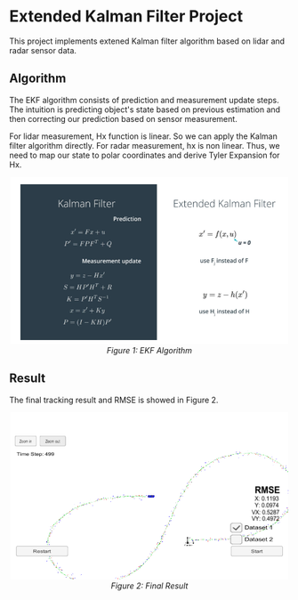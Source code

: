 # Extended Kalman Filter Project

This project implements extened Kalman filter algorithm based on lidar
and radar sensor data.

## Algorithm

The EKF algorithm consists of prediction and measurement update steps.
The intuition is predicting object's state based on previous estimation
and then correcting our prediction based on sensor measurement.

For lidar measurement, Hx function is linear. So we can apply the Kalman
filter algorithm directly. For radar measurement, hx is non linear. Thus,
we need to map our state to polar coordinates and derive Tyler Expansion for Hx.

<p align="center">
  <img src="report_images/algorithm.png" width="500" height="300"/>
  <br>
  <em>Figure 1: EKF Algorithm</em>
</p>

## Result

The final tracking result and RMSE is showed in Figure 2.

<p align="center">
  <img src="report_images/result.png" width="500" height="300"/>
  <br>
  <em>Figure 2: Final Result</em>
</p>
